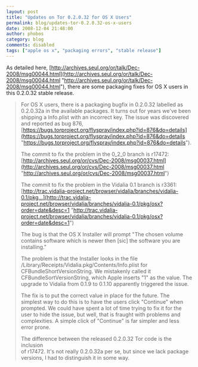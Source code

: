 ```yaml
---
layout: post
title: "Updates on Tor 0.2.0.32 for OS X Users"
permalink: blog/updates-tor-0.2.0.32-os-x-users
date: 2008-12-04 21:48:00
author: phobos
category: blog
comments: disabled
tags: ["apple os x", "packaging errors", "stable release"]
---
```


As detailed here, [http://archives.seul.org/or/talk/Dec-2008/msg00044.html](http://archives.seul.org/or/talk/Dec-2008/msg00044.html "http://archives.seul.org/or/talk/Dec-2008/msg00044.html"), there are some packaging fixes for OS X users in this 0.2.0.32 stable release.

> For OS X users, there is a packaging bugfix in 0.2.0.32 labelled as  
>  0.2.0.32a in the available packages. It turns out for years we've been  
>  shipping a Info.plist with an incorrect key. The issue was discovered  
>  and reported as bug 876,  
>  [https://bugs.torproject.org/flyspray/index.php?id=876&do=details](https://bugs.torproject.org/flyspray/index.php?id=876&do=details "https://bugs.torproject.org/flyspray/index.php?id=876&do=details").
>
> The commit to fix the problem in the 0\_2\_0 branch is r17472:  
>  [http://archives.seul.org/or/cvs/Dec-2008/msg00037.html](http://archives.seul.org/or/cvs/Dec-2008/msg00037.html "http://archives.seul.org/or/cvs/Dec-2008/msg00037.html")
>
> The commit to fix the problem in the Vidalia 0.1 branch is r3361:  
>  [http://trac.vidalia-project.net/browser/vidalia/branches/vidalia-0.1/pkg...](http://trac.vidalia-project.net/browser/vidalia/branches/vidalia-0.1/pkg/osx?order=date&desc=1 "http://trac.vidalia-project.net/browser/vidalia/branches/vidalia-0.1/pkg/osx?order=date&desc=1")
>
> The bug is that the OS X Installer will prompt "The chosen volume  
>  contains software which is newer then [sic] the software you are  
>  installing."
>
> The problem is that the Installer looks in the file  
>  /Library/Receipts/Vidalia.pkg/Contents/Info.plist for  
>  CFBundleShortVersionString. We mistakenly called it  
>  CFBundleSortVersionString, which Apple inserts "1" as the value. The  
>  upgrade to Vidalia from 0.1.9 to 0.1.10 apparently triggered the issue.
>
> The fix is to put the correct value in place for the future. The  
>  simplest way to do this is to have the users click "Continue" when  
>  prompted. We could have spent a lot of time trying to fix it for the  
>  user to hide the issue, but well, that is fraught with problems and  
>  complexities. A simple click of "Continue" is far simpler and less  
>  error prone.
>
> The difference between the released 0.2.0.32 Tor code is the inclusion  
>  of r17472. It's not really 0.2.0.32a per se, but since we lack package  
>  versions, I had to distinguish it in some way.
